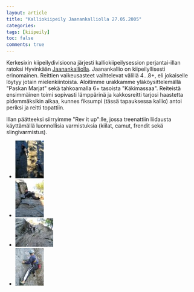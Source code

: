 ```yaml
---
layout: article
title: "Kalliokiipeily Jaanankalliolla 27.05.2005"
categories:
tags: [kiipeily]
toc: false
comments: true
---
```


Kerkesixin kiipeilydivisioona järjesti kalliokiipeilysession
perjantai-illan ratoksi Hyvinkään
[Jaanankalliolla](http://www.slouppi.net/cliff.phtml?cliff=Jaanankallio#).
Jaanankallio on kiipeilyllisesti erinomainen. Reittien vaikeusasteet
vaihtelevat välillä 4...8+, eli jokaiselle löytyy jotain
mielenkiintoista. Aloitimme urakkamme yläköysittelemällä "Paskan Marjat"
sekä tahkoamalla 6+ tasoista "Käkimassaa". Reiteistä ensimmäinen toimi
sopivasti lämppärinä ja kakkosreitti tarjosi haastetta pidemmäksikin
aikaa, kunnes fiksumpi (tässä tapauksessa kallio) antoi periksi ja
reitti topattiin.

Illan päätteeksi siirryimme "Rev it up":lle, jossa treenattiin liidausta
käyttämällä luonnollisia varmistuksia (kiilat, camut, frendit sekä
slingivarmistus).

<div class="th-grid image-gallery" markdown="1">

- [![](/images/kalliokiipeily-jaanankalliolla-27.05.2005/Thumbnails/kiipeilykalliolla20050527_01b.jpg)](/images/kalliokiipeily-jaanankalliolla-27.05.2005/kiipeilykalliolla20050527_01b.jpg)
- [![](/images/kalliokiipeily-jaanankalliolla-27.05.2005/Thumbnails/kiipeilykalliolla20050527_02b.jpg)](/images/kalliokiipeily-jaanankalliolla-27.05.2005/kiipeilykalliolla20050527_02b.jpg)
- [![](/images/kalliokiipeily-jaanankalliolla-27.05.2005/Thumbnails/kiipeilykalliolla20050527_03b.jpg)](/images/kalliokiipeily-jaanankalliolla-27.05.2005/kiipeilykalliolla20050527_03b.jpg)
- [![](/images/kalliokiipeily-jaanankalliolla-27.05.2005/Thumbnails/kiipeilykalliolla20050527_04b.jpg)](/images/kalliokiipeily-jaanankalliolla-27.05.2005/kiipeilykalliolla20050527_04b.jpg)

</div>
